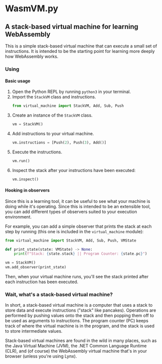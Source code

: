 # WasmVM.py
## A stack-based virtual machine for learning WebAssembly

This is a simple stack-based virtual machine that can execute a small set of instructions. It is intended to be the starting point for learning more deeply how WebAssembly works.

### Using

#### Basic usage

1. Open the Python REPL by running `python3` in your terminal.
1. Import the `StackVM` class and instructions. 
    ```python
    from virtual_machine import StackVM, Add, Sub, Push
    ```
1. Create an instance of the `StackVM` class.
    ```python
    vm = StackVM()
    ```
1. Add instructions to your virtual machine.
    ```python
    vm.instructions = [Push(2), Push(3), Add()]
    ```
1. Execute the instructions.
    ```python
    vm.run()
    ```
1. Inspect the stack after your instructions have been executed: 
    ```python
    vm.inspect()
    ```

#### Hooking in observers

Since this is a learning tool, it can be useful to see what
your machine is doing while it's operating. Since this is
intended to be an extensible tool, you can add different 
types of observers suited to your execution environment.

For example, you can add a simple observer that prints the
stack at each step by running (this one is included in the `virtual_machine` module):

```python
from virtual_machine import StackVM, Add, Sub, Push, VMState

def print_state(state: VMState) -> None:
    print(f"Stack: {state.stack} || Program Counter: {state.pc}")

vm = StackVM()
vm.add_observer(print_state)
```

Then, when your virtual machine runs, you'll see the stack
printed after each instruction has been executed.

### Wait, what's a stack-based virtual machine?

In short, a stack-based virtual machine is a computer that
uses a stack to store data and execute instructions ("stack" like pancakes). Operations are performed by pushing values onto the stack and then popping them off to be used as arguments to instructions. The program counter (PC) keeps track of where the virtual machine is in the program, and the stack is used to store intermediate values.

Stack-based virtual machines are found in the wild in many places, such as the Java Virtual Machine (JVM), the .NET Common Language Runtime (CLR), and (of course) the WebAssembly virtual machine that's in your browser (unless you're using Lynx).
